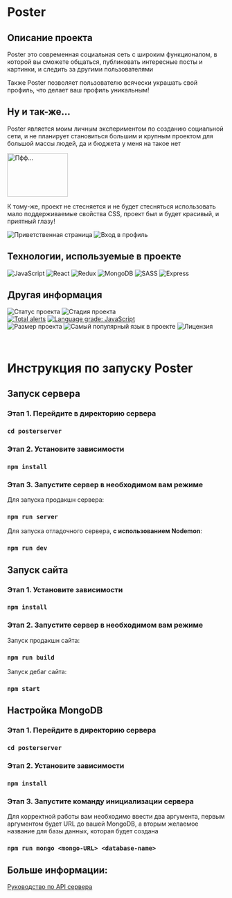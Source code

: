 # Poster 

## Описание проекта

Poster это современная социальная сеть с широким функционалом, в которой вы сможете общаться, публиковать интересные посты и картинки, и следить за другими пользователями

Также Poster позволяет пользователю всячески украшать свой профиль, что делает ваш профиль уникальным!

## Ну и так-же...

Poster является моим личным экспериментом по созданию социальной сети, и не планирует становиться большим и крупным проектом для большой массы людей, да и бюджета у меня на такое нет

<img src="https://i.ibb.co/4f0stv2/1629263052384.png" width="140" height="100" alt="Пфф..."/>

К тому-же, проект не стесняется и не будет стесняться использовать мало поддерживаемые свойства CSS, проект был и будет красивый, и приятный глазу! 

<img src="https://s8.gifyu.com/images/animDemo1.gif" alt="Приветственная страница" />
<img src="https://s8.gifyu.com/images/animDemo2.gif" alt="Вход в профиль" />

## Технологии, используемые в проекте

<p>
<img alt="JavaScript" src="https://img.shields.io/badge/-JavaScript-f9e64a?style=flat-square&logo=javascript&logoColor=black" />
<img alt="React" src="https://img.shields.io/badge/-React-45b8d8?style=flat-square&logo=react&logoColor=white" />
<img alt="Redux" src="https://img.shields.io/badge/-Redux-764abc?style=flat-square&logo=redux&logoColor=white" />
<img alt="MongoDB" src="https://img.shields.io/badge/-MongoDB-4fa94b?style=flat-square&logo=MongoDB&logoColor=white" />
<img alt="SASS" src="https://img.shields.io/badge/-Sass-c5568c?style=flat-square&logo=SASS&logoColor=white" />
<img alt="Express" src="https://img.shields.io/badge/-Express-f9f9f9?style=flat-square&logo=Express&logoColor=black" />
</p>

## Другая информация

<p>
<img alt="Статус проекта" src="https://img.shields.io/static/v1?label=Статус проекта&message=Разработчик отдыхает&style=flat-square&color=9fc5e8" />
<img alt="Стадия проекта" src="https://img.shields.io/static/v1?label=Стадия проекта&message=ALPHA&style=flat-square&color=8B8B8B" />
<br>
<a href="https://lgtm.com/projects/g/ShizzaHo/Poster/alerts/"><img alt="Total alerts" src="https://img.shields.io/lgtm/alerts/g/ShizzaHo/Poster.svg?logo=lgtm&logoWidth=18&style=flat-square"/></a>
<a href="https://lgtm.com/projects/g/ShizzaHo/Poster/context:javascript"><img alt="Language grade: JavaScript" src="https://img.shields.io/lgtm/grade/javascript/g/ShizzaHo/Poster.svg?logo=lgtm&logoWidth=18&style=flat-square"/></a>
<br>
<img alt="Размер проекта" src="https://img.shields.io/github/repo-size/ShizzaHo/Poster?style=flat-square" />
<img alt="Самый популярный язык в проекте" src="https://img.shields.io/github/languages/top/ShizzaHo/Poster?style=flat-square" />
<img alt="Лицензия" src="https://img.shields.io/github/license/ShizzaHo/Poster?style=flat-square" />
</p>

<br>

# Инструкция по запуску Poster 
## Запуск сервера

### Этап 1. Перейдите в директорию сервера
### `cd posterserver`

### Этап 2. Установите зависимости
### `npm install`

### Этап 3. Запустите сервер в необходимом вам режиме
Для запуска продакшн сервера:
### `npm run server`
Для запуска отладочного сервера, __с использованием Nodemon__:
### `npm run dev`

## Запуск сайта

### Этап 1. Установите зависимости
### `npm install`

### Этап 2. Запустите сервер в необходимом вам режиме
Запуск продакшн сайта:
### `npm run build`
Запуск дебаг сайта:
### `npm start`

## Настройка MongoDB

### Этап 1. Перейдите в директорию сервера
### `cd posterserver`

### Этап 2. Установите зависимости

### `npm install`

### Этап 3. Запустите команду инициализации сервера

Для корректной работы вам необходимо ввести два аргумента, первым аргументом будет URL до вашей MongoDB, а вторым желаемое название для базы данных, которая будет создана
### `npm run mongo <mongo-URL> <database-name>`

## Больше информации:

[Руководство по API сервера](https://github.com/ShizzaHo/Poster/blob/main/posterServer/readme_api.md)

